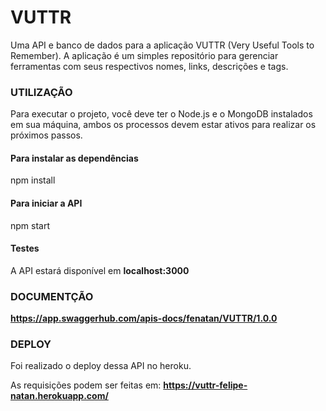 # VUTTR
Uma API e banco de dados para a aplicação VUTTR (Very Useful Tools to Remember). A aplicação é um simples repositório para gerenciar ferramentas com seus respectivos nomes, links, descrições e tags.

### UTILIZAÇÃO
Para executar o projeto, você deve ter o Node.js e o MongoDB instalados em sua máquina, ambos os processos devem estar ativos para realizar os próximos passos.

#### Para instalar as dependências
npm install

#### Para iniciar a API
npm start

#### Testes
A API estará disponível em **localhost:3000**

### DOCUMENTÇÃO
**https://app.swaggerhub.com/apis-docs/fenatan/VUTTR/1.0.0**

### DEPLOY
Foi realizado o deploy dessa API no heroku.

As requisições podem ser feitas em: **https://vuttr-felipe-natan.herokuapp.com/**
